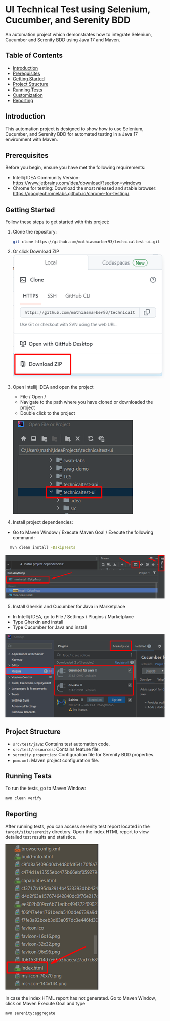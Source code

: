 # UI Technical Test using Selenium, Cucumber, and Serenity BDD
An automation project which demonstrates how to integrate Selenium, Cucumber and Serenity BDD using Java 17 and Maven.

## Table of Contents
- [Introduction](#introduction)
- [Prerequisites](#prerequisites)
- [Getting Started](#getting-started)
- [Project Structure](#project-structure)
- [Running Tests](#running-tests)
- [Customization](#customization)
- [Reporting](#reporting)

## Introduction
This automation project is designed to show how to use Selenium, Cucumber, and Serenity BDD for automated testing in a Java 17 environment with Maven.

## Prerequisites
Before you begin, ensure you have met the following requirements:
- Intellij IDEA Community Version: https://www.jetbrains.com/idea/download/?section=windows
- Chrome for testing: Download the most released and stable browser: https://googlechromelabs.github.io/chrome-for-testing/

## Getting Started
Follow these steps to get started with this project:

1. Clone the repository:
   ```bash
   git clone https://github.com/mathiasmarber93/technicaltest-ui.git
   ```
   
2. Or click Download ZIP
![img.png](img.png)

3. Open Intellij IDEA and open the project

   - File / Open /
   - Navigate to the path where you have cloned or downloaded the project
   - Double click to the project
   
   ![img_2.png](img_2.png)
   

4. Install project dependencies:

- Go to Maven Window / Execute Maven Goal / Execute the following command:
   
 ```bash
   mvn clean install -DskipTests 
   ```
![img_4.png](img_4.png)

5. Install Gherkin and Cucumber for Java in Marketplace
- In Intellij IDEA, go to File / Settings / Plugins / Marketplace
- Type Gherkin and install
- Type Cucumber for Java and install

![img_7.png](img_7.png)

## Project Structure
- `src/test/java`: Contains test automation code.
- `src/test/resources`: Contains feature file.
- `serenity.properties`: Configuration file for Serenity BDD properties.
- `pom.xml`: Maven project configuration file.

## Running Tests
To run the tests, go to Maven Window:
```bash
mvn clean verify
```

## Reporting
After running tests, you can access serenity test report located in the `target/site/serenity` directory. Open the index HTML report to view detailed test results and statistics.

![img_5.png](img_5.png)

In case the index HTML report has not generated. Go to Maven Window, click on Maven Execute Goal and type
```bash
mvn serenity:aggregate
```

